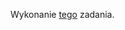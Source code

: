 Wykonanie [tego](https://github.com/marcin-filipiak/notatki_na_zajecia/blob/main/programowanie_aplikacji_mobilnych/paszport.md) zadania.
